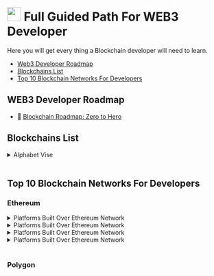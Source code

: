 # <a href="https://github.com/yashdev9274" target="_blank" rel="noreferrer"><img src="https://raw.githubusercontent.com/danielcranney/readme-generator/main/public/icons/socials/github.svg" width="32" height="32" /></a> Full Guided Path For WEB3 Developer

Here you will get every thing a Blockchain developer will need to learn. 

<ul>
<li><a href="#-web3-developer-roadmap">Web3 Developer Roadmap</a></li>
<li><a href="#-blockchains-list">Blockchains List</a></li>
<li><a href="#-Top-10-Blockchain-Networks-For-Developers">Top 10 Blockchain Networks For Developers</a></li>
</ul>

## WEB3 Developer Roadmap
- :notebook: [Blockchain Roadmap: Zero to Hero](https://medium.com/@Kartikey_verma/blockchain-roadmap-zero-to-hero-9c89e963e59c)
## Blockchains List

<details>
<summary>Alphabet Vise</summary>
<br>

<details>
<summary>A</summary>
<br>
This is how you dropdown.
</details>

<details>
<summary>B</summary>
<br>
This is how you dropdown.
</details>

<details>
<summary>C</summary>
<br>
This is how you dropdown.
</details>

<details>
<summary>D</summary>
<br>
This is how you dropdown.
</details>

<details>
<summary>E</summary>
<br>
This is how you dropdown.
</details>

<details>
<summary>F</summary>
<br>
This is how you dropdown.
</details>

<details>
<summary>G</summary>
<br>
This is how you dropdown.
</details>

<details>
<summary>H</summary>
<br>
This is how you dropdown.
</details>

<details>
<summary>I</summary>
<br>
This is how you dropdown.
</details>

</details>



<br>

## Top 10 Blockchain Networks For Developers

### Ethereum

 <details>
<summary>Platforms Built Over Ethereum Network</summary>
<br>
This is how you dropdown.
</details>

 <details>
<summary>Platforms Built Over Ethereum Network</summary>
<br>
This is how you dropdown.
</details>

 <details>
<summary>Platforms Built Over Ethereum Network</summary>
<br>
This is how you dropdown.
</details>

 <details>
<summary>Platforms Built Over Ethereum Network</summary>
<br>
This is how you dropdown.
</details>

<br>

### Polygon
